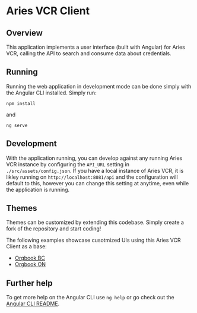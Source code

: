 # Aries VCR Client

## Overview

This application implements a user interface (built with Angular) for Aries VCR, calling the API to search and consume data about credentials.

## Running 

Running the web application in development mode can be done simply with the Angular CLI installed. Simply run:

``` 
npm install
``` 

and

``` 
ng serve
```

## Development

With the application running, you can develop against any running Aries VCR instance by configuring the `API_URL` setting in `./src/assets/config.json`. If you have a local instance of Aries VCR, it is likley running on `http://localhost:8081/api` and the configuration will default to this, however you can change this setting at anytime, even while the application is running.

## Themes

Themes can be customized by extending this codebase. Simply create a fork of the repository and start coding!

The following examples showcase cusotmized UIs using this Aries VCR Client as a base:

* [Orgbook BC](https://github.com/bcgov/orgbook-bc-client)
* [Orgbook ON](https://github.com/bcgov/orgbook-on-client)

## Further help

To get more help on the Angular CLI use `ng help` or go check out the [Angular CLI README](https://github.com/angular/angular-cli/blob/master/README.md).